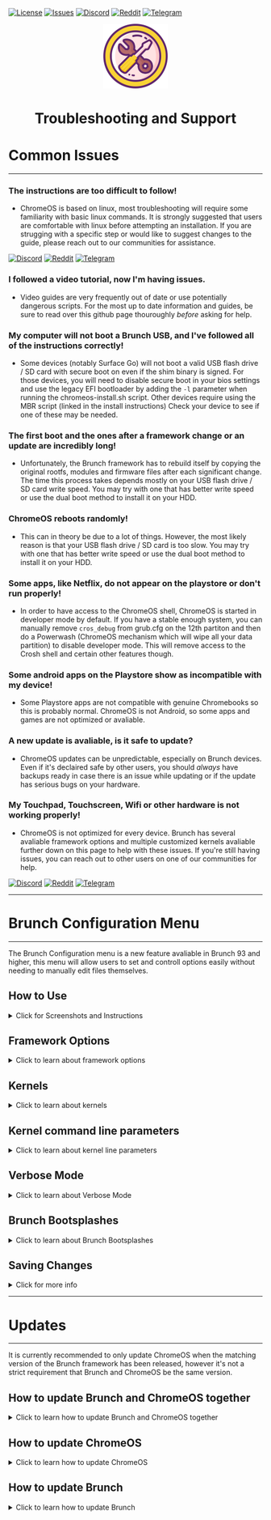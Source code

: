 <div id="top"></div>

<!-- Shields/Logos -->
[![License][license-shield]][license-url]
[![Issues][issues-shield]][issues-url]
[![Discord][discord-shield]][discord-url]
[![Reddit][reddit-shield]][reddit-url]
[![Telegram][telegram-shield]][telegram-url]

<!-- Project Logo -->
<p align="center">
  <a href="https://github.com/sebanc/brunch" title="Brunch">
   <img src="./images/settings_icon-512.png" width="128px" alt="Logo"/>
  </a>
</p>
<h1 align="center">Troubleshooting and Support</h1>
  
# Common Issues
  
  ***
<!-- This *** line creates a divider so that the dropdown looks nice. 
Empty lines between everything in <angle breackets> is intentional due to markdown issues -->
  
  ### The instructions are too difficult to follow!
* ChromeOS is based on linux, most troubleshooting will require some familiarity with basic linux commands. It is strongly suggested that users are comfortable with linux before attempting an installation. If you are strugging with a specific step or would like to suggest changes to the guide, please reach out to our communities for assistance.

[![Discord][discord-shield]][discord-url]
[![Reddit][reddit-shield]][reddit-url]
[![Telegram][telegram-shield]][telegram-url]
  
  ### I followed a video tutorial, now I'm having issues.
  * Video guides are very frequently out of date or use potentially dangerous scripts. For the most up to date information and guides, be sure to read over this github page thouroughly *before* asking for help. 
  
  ### My computer will not boot a Brunch USB, and I've followed all of the instructions correctly!
  * Some devices (notably Surface Go) will not boot a valid USB flash drive / SD card with secure boot on even if the shim binary is signed. For those devices, you will need to disable secure boot in your bios settings and use the legacy EFI bootloader by adding the `-l` parameter when running the chromeos-install.sh script. Other devices require using the MBR script (linked in the install instructions) Check your device to see if one of these may be needed.
  
  ###  The first boot and the ones after a framework change or an update are incredibly long! 
  * Unfortunately, the Brunch framework has to rebuild itself by copying the original rootfs, modules and firmware files after each significant change. The time this process takes depends mostly on your USB flash drive / SD card write speed. You may try with one that has better write speed or use the dual boot method to install it on your HDD.

  ### ChromeOS reboots randomly!
  * This can in theory be due to a lot of things. However, the most likely reason is that your USB flash drive / SD card is too slow. You may try with one that has better write speed or use the dual boot method to install it on your HDD.

  ### Some apps, like Netflix, do not appear on the playstore or don't run properly!
  * In order to have access to the ChromeOS shell, ChromeOS is started in developer mode by default. If you have a stable enough system, you can manually remove `cros_debug` from grub.cfg on the 12th partiton and then do a Powerwash (ChromeOS mechanism which will wipe all your data partition) to disable developer mode. This will remove access to the Crosh shell and certain other features though.
  
  ### Some android apps on the Playstore show as incompatible with my device!
  * Some Playstore apps are not compatible with genuine Chromebooks so this is probably normal. ChromeOS is not Android, so some apps and games are not optimized or avaliable.
  
  ### A new update is avaliable, is it safe to update?
  * ChromeOS updates can be unpredictable, especially on Brunch devices. Even if it's declaired safe by other users, you should *always* have backups ready in case there is an issue while updating or if the update has serious bugs on your hardware. 
  
  ### My Touchpad, Touchscreen, Wifi or other hardware is not working properly!
  * ChromeOS is not optimized for every device. Brunch has several avaliable framework options and multiple customized kernels avaliable further down on this page to help with these issues. If you're still having issues, you can reach out to other users on one of our communities for help.

[![Discord][discord-shield]][discord-url]
[![Reddit][reddit-shield]][reddit-url]
[![Telegram][telegram-shield]][telegram-url]

***

# Brunch Configuration Menu

***
  
The Brunch Configuration menu is a new feature avaliable in Brunch 93 and higher, this menu will allow users to set and controll options easily without needing to manually edit files themselves. 

## How to Use

<details>
<summary> Click for Screenshots and Instructions </summary>

***

The Brunch Configuration Menu can be accessed directly from Grub using the "ChromeOS (settings)" boot option or while logged into ChromeOS using the `sudo edit-brunch-config` command in the crosh shell.
  * To access the crosh shell, press **Ctrl + Alt + T** and type `shell` at the invite.
![Crosh][bcm-crosh]
  
 Once you've entered the Brunch Configuration Menu you will be greeted by several pages of options.
  * Use the arrow keys to move the cursor up or down.
  * Use the spacebar to select an option.
    * An empty set [ ] means the option is *not* selected.
    * A filled set [x] means the option *has* been selected.
  * When you're ready to continue, press the Enter key.
    * You won't be able to go back, but this menu can be opened again later.
    * You *do not* need to select something from every page.
</details>
  
## Framework Options
  
<details>
<summary> Click to learn about framework options </summary>
  
*** 
  
The first two pages of the Brunch Configuration Menu are for selecting Framework Options. These options act as patches and can be used to add more features or support to your installation, you can select multiple with the Spacebar, or use the Enter key to continue. Continue scrolling for details about what each option does.
![Framework Options 1][bcm-fo1]
![Framework Options 2][bcm-fo2]

Some device specific options can be enabled through brunch configuration menu:
- "enable_updates": allow native ChromeOS updates (use at your own risk: ChromeOS will be updated but not the Brunch framework/kernel which might render your ChromeOS install unstable or even unbootable),
- "pwa": use this option to enable the brunch PWA 
  - You can install the original one from https://sebanc.github.io/brunch-pwa/ (see a preview [on the wiki][brunch-pwa-info]) or the ITESaurabh version available at: https://itesaurabh.github.io/brunch-pwa,
- "android_init_fix": alternative init to support devices on which the android container fails to start with the standard init,
- "mount_internal_drives": allows automatic mounting of HDD partitions in ChromeOS 
  - Android media server will scan those drives which will cause high CPU usage until it has finished, it might take hours depending on your data),
  - Partition label will be used if it exists,
- "chromebook_audio": enable audio on EOL chromebook devices using the brunch recommended recovery image,
- "native_chromebook_image": enable it to use brunch on a non-EOL chromebook using its official recovery image,
- "broadcom_wl": enable this option if you need the broadcom_wl module,
- "iwlwifi_backport": enable this option if your intel wireless card is not supported natively in the kernel,
- "rtl8188eu": enable this option if you have a rtl8188eu wireless card/adapter,
- "rtl8188fu": enable this option if you have a rtl8188fu wireless card/adapter,
- "rtl8192eu": enable this option if you have a rtl8192eu wireless card/adapter,
- "rtl8723bu": enable this option if you have a rtl8723bu wireless card/adapter,
- "rtl8723de": enable this option if you have a rtl8723de wireless card/adapter,
- "rtl8723du": enable this option if you have a rtl8723du wireless card/adapter,
- "rtl8812au": enable this option if you have a rtl8812au wireless card/adapter,
- "rtl8814au": enable this option if you have a rtl8814au wireless card/adapter,
- "rtl8821ce": enable this option if you have a rtl8821ce wireless card/adapter,
- "rtl8821cu": enable this option if you have a rtl8821cu wireless card/adapter,
- "rtl88x2bu": enable this option if you have a rtl88x2bu wireless card/adapter,
- "rtbth": enable this option if you have a RT3290/RT3298LE bluetooth device,
- "ipts": enable support for Surface devices touchscreen with kernel 5.4 / 5.10 
  - Thanks go to the linux-surface team, especially StollD,
- "goodix": improve goodix touchscreens support,
- "invert_camera_order": use this option if your camera order is inverted,
- "no_camera_config": if your camera does not work you can try this option which disables the camera config,
- "oled_display": enable this option if you have an oled display (use with kernel 5.10),
- "acpi_power_button": try this option if long pressing the power button does not display the power menu,
- "alt_touchpad_config": try this option if you have touchpad issues,
- "alt_touchpad_config2": another option to try if you have touchpad issues,
- "internal_mic_fix": fix for internal mic on some devices,
- "internal_mic_fix2": alternative fix for internal mic on some devices,
- "sysfs_tablet_mode": allow to control tablet mode from sysfs 
  - `echo 1 | sudo tee /sys/bus/platform/devices/tablet_mode_switch.0/tablet_mode` to activate it or use 0 to disable it,
- "force_tablet_mode": same as above except tablet mode is enabled by default on boot,
- "suspend_s3": disable suspend to idle (S0ix) and use S3 suspend instead,
- "advanced_als": [default ChromeOS auto-brightness][auto-brightness] is very basic, 
  - This option activates more auto-brightness levels (based on the Pixel Slate implementation).

 </details>

## Kernels
  
<details>
<summary> Click to learn about kernels </summary>
  
*** 

Brunch has several precompiled kernels avaliable for users, you can select one from the Brunch Configuration Menu by highlighting the kernel you want, then pressing enter. If you are unsure which to choose, 5.4 is the default kernel for Brunch. Continue scrolling for more information about each avaliable option.

WARNING: Changing kernel can prevent you from logging into your ChromeOS account, in which case a powerwash is the only solution (**Ctrl + Alt + Shift + R** at the login screen). Therefore, before switching to a different kernel, make sure you have a backup of all your data. 
![Kernels][bcm-kernel]
  
Several kernels can be enabled throught the configuration menu:
- kernel 5.4: Default kernel which is considered to be the most stable.
- kernel 5.10: Most recent kernel, needed for Intel Gen 10+ and AMD Ryzen Gen 4+ devices.
- kernel 4.19: Previous brunch kernel.
- kernel chromebook-5.4: Kernel with the best support for chromebooks.
- kernel chromebook-4.4: Kernel compatible with some older chromebooks models.
- kernel macbook: 5.10 kernel with specific patches for different generations of macbooks

 </details>
 

## Kernel command line parameters
  
<details>
<summary> Click to learn about kernel line parameters </summary>
  
*** 

These are optional parameters that are not needed by every user. Some commonly used options are selectable, and more can be input manually. If you do not need any command line parameters, you can just press Enter to skip these sections.
![Command Line Paramters][bcm-cmd1]
![Custom Parameters][bcm-cmd2]
  
The most common kernel command line parameters are listed below:
- "enforce_hyperthreading=1": improve performance by disabling a ChromeOS security feature and forcing hyperthreading everywhere (even in crositini).
- "i915.enable_fbc=0 i915.enable_psr=0": if you want to use crouton (needed with kernel 5.4).
- "psmouse.elantech_smbus=1": fix needed for some elantech touchpads.
- "psmouse.synaptics_intertouch=1": enables gestures with more than 2 fingers on some touchpad models.

Additional kernel parameters can also be added manually from the configuration menu.
  
</details>

## Verbose Mode

<details>
  <summary> Click to learn about Verbose Mode </summary>
  
***
  
Brunch has a Verbose Mode, formerly called Debug Mode. Enabling this boot option will disable any selected Brunch Bootsplash and display a log while booting. This is particularly useful for debugging and solving issues that may prevent your system from booting. To enable Verbose Mode you must enter `yes` at the prompt, then press enter.
![Verbose Mode][bcm-debug]

</details>

## Brunch Bootsplashes
  
<details>
<summary> Click to learn about Brunch Bootsplashes </summary>
  
  ***
  
Brunch Bootsplashes can be selected using the Brunch Configuration Menu, these determine the logo visible while Brunch is booting. (before the ChromeOS logo appears) These bootsplashes *will not appear* if you have enabled Verbose Mode above. You can select any of these options with the Enter key.
![Brunch Bootsplash][bcm-splash]  

<details>
<summary> Click for previews of each avaliable bootsplash option </summary>
    
  ***
  
Currently avaliable bootsplashes are below, the "light" options will show as a framed window while booting.
  
<details>
<summary>   Default </summary>
      
![bs-default1]
![bs-default2]
</details>
    
<details>
<summary>   Blank </summary>
      
![bs-blank]

(What did you expect?)
</details>
    
<details>
<summary>   Brunchbook </summary>
      
![bs-bb1]
![bs-bb2]
</details>
    
<details>
<summary>   Colorful </summary>
      
![bs-color1]
![bs-color2]
</details>
    
<details>
<summary>   Croissant </summary>
      
![bs-croi1]
![bs-croi2]
</details>
    
<details>
<summary>   Neon Blue </summary>
      
![bs-nb1]
![bs-nb2]
</details>
    
<details>
<summary>   Neon Green </summary>
      
![bs-ng1]
![bs-ng2]
</details>
    
<details>
<summary>   Neon Pink </summary>
      
![bs-np1]
![bs-np2]
</details>
    
<details>
<summary>   Neon Red </summary>
      
![bs-nr1]
![bs-nr2]
</details>
    
</details>

</details>

</details>

## Saving Changes

<details>
  <summary> Click for more info </summary>
  
***
  
The last page of the Brunch Configuration Menu will allow you to confirm your changes. Upon hitting enter, your PC will reboot. The next time you boot into Brunch, it *will* be a long boot. (Just like when you first installed) This is normal. If the options you selected were not correct, or you want to change things back, you can reopen the Brunch Configuration Menu and start over.
![Summary][bcm-summary]
  
</details>

  ***

# Updates
  
  ***
  
It is currently recommended to only update ChromeOS when the matching version of the Brunch framework has been released, however it's not a strict requirement that Brunch and ChromeOS be the same version. 

 
 ## How to update Brunch and ChromeOS together
  
<details>
<summary> Click to learn how to update Brunch and ChromeOS together</summary>
  
  ***
 
 The easiest way to update Brunch and ChromeOS is to use the [Brunch PWA][brunch-pwa-info], although it's also possible to update manually.
 
 To manually update Brunch and ChromeOS together: 
 * Download the [latest Brunch release][latest-release]
 * Download the [latest recovery][cros-tech] matching your install and extract the bin.
 * Open the Crosh Shell with **Crtl + Alt + T** and enter `shell` at the prompt.
 * Run the built in command to update Brunch.
   * Replace `brunch_archive.tar.gz` with the file's actual filename.
   * Replace `recovery.bin` with the file's actual filename.

```sudo chromeos-update -r ~/Downloads/recovery.bin -f ~/Downloads/brunch_archive.tar.gz```
 * Restart ChromeOS after the update finishes.
  
  Brunch and ChromeOS can also be updated with [BiteDasher's Script][bite-dasher]
  
  </details>
  
  
 ## How to update ChromeOS
  
<details>
<summary> Click to learn how to update ChromeOS </summary>
  
  ***
 
 The easiest way to update ChromeOS is to enable the `enable_updates` framework option, then update directly from the Settings page.
 
 To enable the framework option: 
 * Open the Crosh Shell with **Crtl + Alt + T** and enter `shell` at the prompt.
 * Enter `sudo edit-brunch-config` to open the Brunch Configuration Menu described above.
 * Select `enable_updates` with the spacebar, then continue through the menu with the enter key.
 * When finished, the Brunch Configuration Menu will prompt to restart ChromeOS.
 * Update from the standard ChromeOS settings page after rebooting.
  
  </details>
  
  
  
 ## How to update Brunch
  
<details>
<summary> Click to learn how to update Brunch </summary>
  
  ***
 
 The easiest way to update Brunch is to use the [Brunch PWA][brunch-pwa-info], although it's also possible to update manually.
 
 To manually update Brunch: 
 * Download the [latest Brunch release][latest-release]
 * Open the Crosh Shell with **Crtl + Alt + T** and enter `shell` at the prompt.
 * Run the built in command to update Brunch.
   * Replace `brunch_archive.tar.gz` with the file's actual filename.

```sudo chromeos-update -f ~/Downloads/brunch_archive.tar.gz```
 * Restart ChromeOS after the update finishes.
  
  </details>

<!-- Reference Links -->
<!-- Badges -->
[license-shield]: https://img.shields.io/github/license/sebanc/brunch?label=License&logo=Github&style=flat-square
[license-url]: ./LICENSE
[forks-shield]: https://img.shields.io/github/forks/sebanc/brunch?label=Forks&logo=Github&style=flat-square
[forks-url]: https://github.com/sebanc/brunch/fork
[stars-shield]: https://img.shields.io/github/stars/sebanc/brunch?label=Stars&logo=Github&style=flat-square
[stars-url]: https://github.com/sebanc/brunch/stargazers
[issues-shield]: https://img.shields.io/github/issues/sebanc/brunch?label=Issues&logo=Github&style=flat-square
[issues-url]: https://github.com/sebanc/brunch/issues
[pulls-shield]: https://img.shields.io/github/issues-pr/sebanc/brunch?label=Pull%20Requests&logo=Github&style=flat-square
[pulls-url]: https://github.com/sebanc/brunch/pulls
[discord-shield]: https://img.shields.io/badge/Discord-Join-7289da?style=flat-square&logo=discord&logoColor=%23FFFFFF
[discord-url]: https://discord.gg/x2EgK2M
[telegram-shield]: https://img.shields.io/badge/Telegram-Join-0088cc?style=flat-square&logo=telegram&logoColor=%23FFFFFF
[telegram-url]: https://t.me/chromeosforpc
[reddit-shield]: https://img.shields.io/badge/Reddit-Join-FF5700?style=flat-square&logo=reddit&logoColor=%23FFFFFF
[reddit-url]: https://www.reddit.com/r/Brunchbook

<!-- Outbound Links -->
[croissant]: https://github.com/imperador/chromefy
[swtpm]: https://github.com/stefanberger/swtpm
[linux-surface]: https://github.com/linux-surface/linux-surface
[chromebrew]: https://github.com/skycocker/chromebrew
[intel-cpus]: https://en.wikipedia.org/wiki/Intel_Core
[intel-list]: https://en.wikipedia.org/wiki/List_of_Intel_CPU_microarchitectures
[atom-cpus]: https://en.wikipedia.org/wiki/Intel_Atom
[atom-list]: https://en.wikipedia.org/wiki/List_of_Intel_Atom_microprocessors
[amd-sr-list]: https://en.wikipedia.org/wiki/List_of_AMD_accelerated_processing_units#%22Stoney_Ridge%22_(2016)
[amd-ry-list]: https://en.wikipedia.org/wiki/List_of_AMD_Ryzen_processors
[recovery-rammus]: https://cros.tech/device/rammus
[recovery-volteer]: https://cros.tech/device/volteer
[recovery-grunt]: https://cros.tech/device/grunt
[recovery-zork]: https://cros.tech/device/zork
[cros-tech]: https://cros.tech/
[cros-official]: https://cros-updates-serving.appspot.com/
[vboot-utils]: https://aur.archlinux.org/packages/vboot-utils
[auto-brightness]: https://chromium.googlesource.com/chromiumos/platform2/+/master/power_manager/docs/screen_brightness.md
[brunch-toolkit]: https://github.com/WesBosch/brunch-toolkit
[bite-dasher]: https://github.com/BiteDasher/brcr-update

<!-- Images -->
[decon-icon-24]: ./images/decon_icon-24.png
[decon-icon-512]: ./images/decon_icon-512.png
[terminal-icon-24]: ./images/terminal_icon-24.png
[terminal-icon-512]: ./images/terminal_icon-512.png
[settings-icon-512]: ./images/settings_icon-512.png
[windows-img]: https://img.icons8.com/color/24/000000/windows-10.png
[linux-img]: https://img.icons8.com/color/24/000000/linux--v1.png
  
 <!-- Brunch Configuration Menu Examples -->
[bcm-crosh]: ./images/brunch-config-menu/edit-brunch-config.png
[bcm-fo1]: ./images/brunch-config-menu/framework-options-1.png
[bcm-fo2]: ./images/brunch-config-menu/framework-options-2.png
[bcm-kernel]: ./images/brunch-config-menu/select-kernel.png
[bcm-cmd1]: ./images/brunch-config-menu/cmd-line-params.png
[bcm-cmd2]: ./images/brunch-config-menu/custom-params.png
[bcm-debug]: ./images/brunch-config-menu/verbose-mode.png
[bcm-splash]: ./images/brunch-config-menu/select-bootsplash.png
[bcm-summary]: ./images/brunch-config-menu/summary.png

<!-- Brunch Bootsplash Examples -->
[bs-default1]: https://github.com/sebanc/brunch/blob/r97/bootsplashes/default_dark/main.png
[bs-default2]: https://github.com/sebanc/brunch/blob/r97/bootsplashes/default_light/main.png
[bs-blank]: https://github.com/sebanc/brunch/blob/r97/bootsplashes/blank/main.png
[bs-bb1]: https://github.com/sebanc/brunch/blob/r97/bootsplashes/brunchbook_dark/main.png
[bs-bb2]: https://github.com/sebanc/brunch/blob/r97/bootsplashes/brunchbook_light/main.png
[bs-color1]: https://github.com/sebanc/brunch/blob/r97/bootsplashes/colorful_dark/main.png
[bs-color2]: https://github.com/sebanc/brunch/blob/r97/bootsplashes/colorful_light/main.png
[bs-croi1]: https://github.com/sebanc/brunch/blob/r97/bootsplashes/croissant_dark/main.png
[bs-croi2]: https://github.com/sebanc/brunch/blob/r97/bootsplashes/croissant_light/main.png
[bs-nb1]: https://github.com/sebanc/brunch/blob/r97/bootsplashes/neon_blue_dark/main.png
[bs-nb2]: https://github.com/sebanc/brunch/blob/r97/bootsplashes/neon_blue_light/main.png
[bs-ng1]: https://github.com/sebanc/brunch/blob/r97/bootsplashes/neon_green_dark/main.png
[bs-ng2]: https://github.com/sebanc/brunch/blob/r97/bootsplashes/neon_green_light/main.png
[bs-np1]: https://github.com/sebanc/brunch/blob/r97/bootsplashes/neon_pink_dark/main.png
[bs-np2]: https://github.com/sebanc/brunch/blob/r97/bootsplashes/neon_pink_light/main.png
[bs-nr1]: https://github.com/sebanc/brunch/blob/r97/bootsplashes/neon_red_dark/main.png
[bs-nr2]: https://github.com/sebanc/brunch/blob/r97/bootsplashes/neon_red_light/main.png

<!-- Internal Links -->
[cpu-wiki]: https://github.com/sebanc/brunch/wiki/CPUs-&-Recoveries
[windows-guide]: ./install-with-windows.md
[linux-guide]: ./install-with-linux.md
[troubleshooting-and-faqs]: ./troubleshooting-and-faqs.md
[compatibility]: ./README.md#supported-hardware
[changing-kernels]: ./troubleshooting-and-faqs.md#kernels
[framework-options]: ./troubleshooting-and-faqs.md#framework-options
[releases-tab]: https://github.com/sebanc/brunch/releases
[latest-release]: https://github.com/sebanc/brunch/releases/latest
[mbr-patch]: https://github.com/sebanc/brunch/raw/master/mbr_support.tar.gz
[brunch-der]: https://github.com/sebanc/brunch/raw/master/brunch.der
[secure-boot]: ./install-with-linux.md#secure-boot
[brunch-pwa-info]: https://github.com/sebanc/brunch/wiki/Brunch-PWA-Guide
